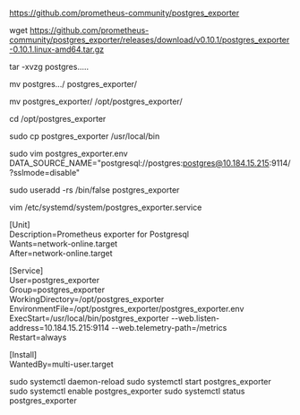 https://github.com/prometheus-community/postgres_exporter

wget https://github.com/prometheus-community/postgres_exporter/releases/download/v0.10.1/postgres_exporter-0.10.1.linux-amd64.tar.gz

tar -xvzg postgres.....

mv postgres.../ postgres_exporter/

mv postgres_exporter/ /opt/postgres_exporter/

cd /opt/postgres_exporter

sudo cp postgres_exporter /usr/local/bin

sudo vim postgres_exporter.env<br>
DATA_SOURCE_NAME="postgresql://postgres:postgres@10.184.15.215:9114/?sslmode=disable"<br>

sudo useradd -rs /bin/false postgres_exporter

vim /etc/systemd/system/postgres_exporter.service


[Unit]<br>
Description=Prometheus exporter for Postgresql<br>
Wants=network-online.target<br>
After=network-online.target<br>

[Service]<br>
User=postgres_exporter<br>
Group=postgres_exporter<br>
WorkingDirectory=/opt/postgres_exporter<br>
EnvironmentFile=/opt/postgres_exporter/postgres_exporter.env<br>
ExecStart=/usr/local/bin/postgres_exporter --web.listen-address=10.184.15.215:9114 --web.telemetry-path=/metrics<br>
Restart=always<br>

[Install]<br>
WantedBy=multi-user.target<br>

sudo systemctl daemon-reload
sudo systemctl start postgres_exporter
sudo systemctl enable postgres_exporter
sudo systemctl status postgres_exporter


